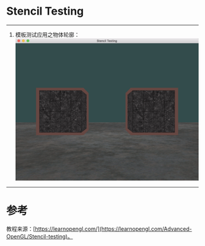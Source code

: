 #  Stencil Testing

---

1. 模板测试应用之物体轮廓：
	![物体轮廓](../StencilTesting.png)

---


# 参考
教程来源：[https://learnopengl.com/](https://learnopengl.com/Advanced-OpenGL/Stencil-testing)。